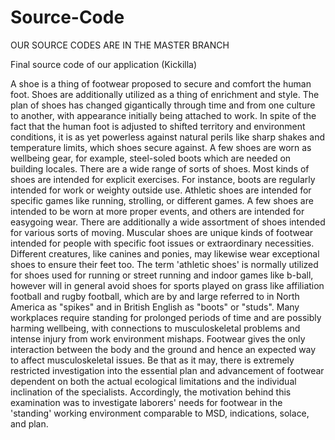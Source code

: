 # Source-Code
OUR SOURCE CODES ARE IN THE MASTER BRANCH

Final source code of our application (Kickilla)

A shoe is a thing of footwear proposed to secure and comfort the human foot. Shoes are additionally utilized as a thing of enrichment and style. The plan of shoes has changed gigantically through time and from one culture to another, with appearance initially being attached to work. In spite of the fact that the human foot is adjusted to shifted territory and environment conditions, it is as yet powerless against natural perils like sharp shakes and temperature limits, which shoes secure against. A few shoes are worn as wellbeing gear, for example, steel-soled boots which are needed on building locales. There are a wide range of sorts of shoes. Most kinds of shoes are intended for explicit exercises. For instance, boots are regularly intended for work or weighty outside use. Athletic shoes are intended for specific games like running, strolling, or different games. A few shoes are intended to be worn at more proper events, and others are intended for easygoing wear. There are additionally a wide assortment of shoes intended for various sorts of moving. Muscular shoes are unique kinds of footwear intended for people with specific foot issues or extraordinary necessities. Different creatures, like canines and ponies, may likewise wear exceptional shoes to ensure their feet too. The term 'athletic shoes' is normally utilized for shoes used for running or street running and indoor games like b-ball, however will in general avoid shoes for sports played on grass like affiliation football and rugby football, which are by and large referred to in North America as "spikes" and in British English as "boots" or "studs". Many workplaces require standing for prolonged periods of time and are possibly harming wellbeing, with connections to musculoskeletal problems and intense injury from work environment mishaps. Footwear gives the only interaction between the body and the ground and hence an expected way to affect musculoskeletal issues. Be that as it may, there is extremely restricted investigation into the essential plan and advancement of footwear dependent on both the actual ecological limitations and the individual inclination of the specialists. Accordingly, the motivation behind this examination was to investigate laborers' needs for footwear in the 'standing' working environment comparable to MSD, indications, solace, and plan.
